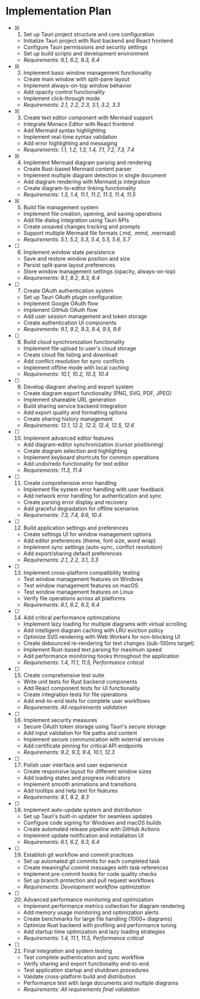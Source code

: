 # Implementation Plan

- [x] 1. Set up Tauri project structure and core configuration
  - Initialize Tauri project with Rust backend and React frontend
  - Configure Tauri permissions and security settings
  - Set up build scripts and development environment
  - _Requirements: 6.1, 6.2, 6.3, 6.4_

- [x] 2. Implement basic window management functionality
  - Create main window with split-pane layout
  - Implement always-on-top window behavior
  - Add opacity control functionality
  - Implement click-through mode
  - _Requirements: 2.1, 2.2, 2.3, 3.1, 3.2, 3.3_

- [x] 3. Create text editor component with Mermaid support
  - Integrate Monaco Editor with React frontend
  - Add Mermaid syntax highlighting
  - Implement real-time syntax validation
  - Add error highlighting and messaging
  - _Requirements: 1.1, 1.2, 1.3, 1.4, 7.1, 7.2, 7.3, 7.4_

- [x] 4. Implement Mermaid diagram parsing and rendering
  - Create Rust-based Mermaid content parser
  - Implement multiple diagram detection in single document
  - Add diagram rendering with Mermaid.js integration
  - Create diagram-to-editor linking functionality
  - _Requirements: 1.3, 1.4, 11.1, 11.2, 11.3, 11.4, 11.5_

- [x] 5. Build file management system









  - Implement file creation, opening, and saving operations
  - Add file dialog integration using Tauri APIs
  - Create unsaved changes tracking and prompts
  - Support multiple Mermaid file formats (.md, .mmd, .mermaid)
  - _Requirements: 5.1, 5.2, 5.3, 5.4, 5.5, 5.6, 5.7_

- [ ] 6. Implement window state persistence
  - Save and restore window position and size
  - Persist split-pane layout preferences
  - Store window management settings (opacity, always-on-top)
  - _Requirements: 8.1, 8.2, 8.3, 8.4_

- [ ] 7. Create OAuth authentication system
  - Set up Tauri OAuth plugin configuration
  - Implement Google OAuth flow
  - Implement GitHub OAuth flow
  - Add user session management and token storage
  - Create authentication UI components
  - _Requirements: 9.1, 9.2, 9.3, 9.4, 9.5, 9.6_

- [ ] 8. Build cloud synchronization functionality
  - Implement file upload to user's cloud storage
  - Create cloud file listing and download
  - Add conflict resolution for sync conflicts
  - Implement offline mode with local caching
  - _Requirements: 10.1, 10.2, 10.3, 10.4_

- [ ] 9. Develop diagram sharing and export system
  - Create diagram export functionality (PNG, SVG, PDF, JPEG)
  - Implement shareable URL generation
  - Build sharing service backend integration
  - Add export quality and formatting options
  - Create sharing history management
  - _Requirements: 12.1, 12.2, 12.3, 12.4, 12.5, 12.6_

- [ ] 10. Implement advanced editor features
  - Add diagram-editor synchronization (cursor positioning)
  - Create diagram selection and highlighting
  - Implement keyboard shortcuts for common operations
  - Add undo/redo functionality for text editor
  - _Requirements: 11.3, 11.4_

- [ ] 11. Create comprehensive error handling
  - Implement file system error handling with user feedback
  - Add network error handling for authentication and sync
  - Create parsing error display and recovery
  - Add graceful degradation for offline scenarios
  - _Requirements: 7.3, 7.4, 9.6, 10.4_

- [ ] 12. Build application settings and preferences
  - Create settings UI for window management options
  - Add editor preferences (theme, font size, word wrap)
  - Implement sync settings (auto-sync, conflict resolution)
  - Add export/sharing default preferences
  - _Requirements: 2.1, 2.2, 3.1, 3.3_

- [ ] 13. Implement cross-platform compatibility testing
  - Test window management features on Windows
  - Test window management features on macOS
  - Test window management features on Linux
  - Verify file operations across all platforms
  - _Requirements: 6.1, 6.2, 6.3, 6.4_

- [ ] 14. Add critical performance optimizations
  - Implement lazy loading for multiple diagrams with virtual scrolling
  - Add intelligent diagram caching with LRU eviction policy
  - Optimize SVG rendering with Web Workers for non-blocking UI
  - Create debounced re-rendering for text changes (sub-100ms target)
  - Implement Rust-based text parsing for maximum speed
  - Add performance monitoring hooks throughout the application
  - _Requirements: 1.4, 11.1, 11.5, Performance critical_

- [ ] 15. Create comprehensive test suite
  - Write unit tests for Rust backend components
  - Add React component tests for UI functionality
  - Create integration tests for file operations
  - Add end-to-end tests for complete user workflows
  - _Requirements: All requirements validation_

- [ ] 16. Implement security measures
  - Secure OAuth token storage using Tauri's secure storage
  - Add input validation for file paths and content
  - Implement secure communication with external services
  - Add certificate pinning for critical API endpoints
  - _Requirements: 9.2, 9.3, 9.4, 10.1, 12.3_

- [ ] 17. Polish user interface and user experience
  - Create responsive layout for different window sizes
  - Add loading states and progress indicators
  - Implement smooth animations and transitions
  - Add tooltips and help text for features
  - _Requirements: 8.1, 8.2, 8.3_

- [ ] 18. Implement auto-update system and distribution
  - Set up Tauri's built-in updater for seamless updates
  - Configure code signing for Windows and macOS builds
  - Create automated release pipeline with GitHub Actions
  - Implement update notification and installation UI
  - _Requirements: 6.1, 6.2, 6.3, 6.4_

- [ ] 19. Establish git workflow and commit practices
  - Set up automated git commits for each completed task
  - Create meaningful commit messages with task references
  - Implement pre-commit hooks for code quality checks
  - Set up branch protection and pull request workflows
  - _Requirements: Development workflow optimization_

- [ ] 20. Advanced performance monitoring and optimization
  - Implement performance metrics collection for diagram rendering
  - Add memory usage monitoring and optimization alerts
  - Create benchmarks for large file handling (1000+ diagrams)
  - Optimize Rust backend with profiling and performance tuning
  - Add startup time optimization and lazy loading strategies
  - _Requirements: 1.4, 11.1, 11.5, Performance critical_

- [ ] 21. Final integration and system testing
  - Test complete authentication and sync workflow
  - Verify sharing and export functionality end-to-end
  - Test application startup and shutdown procedures
  - Validate cross-platform build and distribution
  - Performance test with large documents and multiple diagrams
  - _Requirements: All requirements final validation_